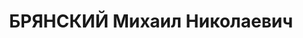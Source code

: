 ---
title: БРЯНСКИЙ Михаил Николаевич
description: "Род. в 1906, Иркутская губ., обр.: грамотный. Проживал: г. Красноярск.\
  \ Ответственным исполнителем по топливу квартирно-эксплуатационной части мобилизационного\
  \ округа \n  Арестован 11.10.1936. Обв. по ст.58—8, 58—11 УК РСФСР. Приговор: ВК\
  \ ВС СССР, 20.04.1937 – ВМН. Расстрелян 20.04.1937, в г. Красноярске. \n  Реабилитирован\
  \ ВК ВС СССР 24.09.1959"
---